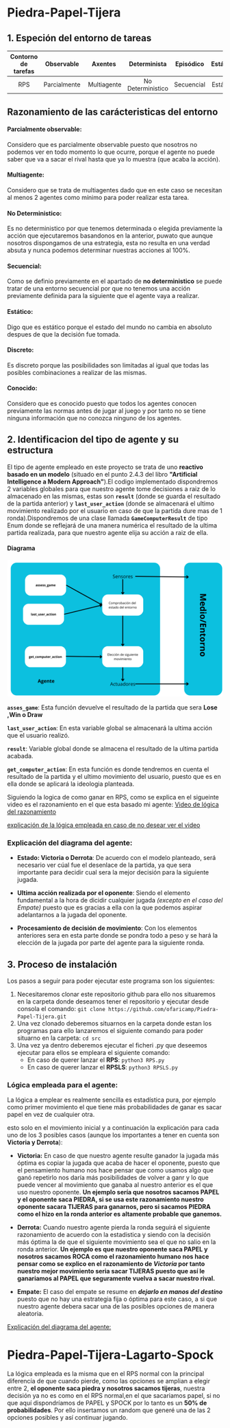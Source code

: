# Piedra-Papel-Tijera

## 1. Especión del entorno de tareas

Contorno de tarefas | Observable| Axentes | Determinista | Episódico | Estático | Discreto | Coñecido
:---: | :---: | :---: | :---: | :---: | :---: | :---: | :---: |
 RPS | Parcialmente | Multiagente | No Deterministico | Secuencial | Estático | Discreto | Conocido |

## **Razonamiento de las carácteristicas del entorno**

#### **Parcialmente observable:**
Considero que es parcialmente observable puesto que nosotros no podemos ver en todo momento lo que ocurre, porque el agente no puede saber que va a sacar el rival hasta que ya lo muestra (que acaba la acción).

#### **Multiagente:**
Considero que se trata de multiagentes dado que en este caso se necesitan al menos 2 agentes como mínimo para poder realizar esta tarea.

#### **No Deterministico:**
Es no deterministico por que tenemos determinada o elegida previamente la acción que ejecutaremos basandonos en la anterior, puwato que aunque nosotros dispongamos de una estrategia, esta no resulta en una verdad absuta y nunca podemos determinar nuestras acciones al 100%.

#### **Secuencial:**
Como se definio previamente en el apartado de **no deterministico** se puede tratar de una entorno secuencial por que no tenemos una acción previamente definida para la siguiente que el agente vaya a realizar.

#### **Estático:**
Digo que es estático porque el estado del mundo no cambia en absoluto despues de que la decisión fue tomada.

#### **Discreto:**
Es discreto porque las posibilidades son limitadas al igual que todas las posibles combinaciones a realizar de las mismas.

#### **Conocido:**
Considero que es conocido puesto que todos los agentes conocen previamente las normas antes de jugar al juego y por tanto no se tiene ninguna información que no conozca ninguno de los agentes.

## 2. Identificacion del tipo de agente y su estructura

El tipo de agente empleado en este proyecto se trata de uno **reactivo basado en un modelo** (situado en el punto 2.4.3 del libro **"Artificial Intelligence a Modern Approach"**).El codigo implementado dispondremos 2 variables globales para que nuestro agente tome decisiones a raiz de lo almacenado en las mismas, estas son **`result`** (donde se guarda el resultado de la partida anterior) y **`last_user_action`** (donde se almacenará el ultimo movimiento realizado por el usuario en caso de que la partida dure mas de 1 ronda).Dispondremos de una clase llamada **`GameComputerResult`** de tipo Enum donde se reflejará de una manera numérica el resultado de la ultima partida realizada, para que nuestro agente elija su acción a raiz de ella. 

#### **Diagrama**
![imagen del esquema](/img/Esquema.png)


**`asses_game`**: Esta función devuelve el resultado de la partida que sera **Lose ,Win o Draw**

**`last_user_action`**: En esta variable global se almacenará la ultima acción que el usuario realizó.

**`result`**: Variable global donde se almacena el resultado de la ultima partida acabada.

**`get_computer_action`**: En esta función es donde tendremos en cuenta el resultado de la partida y el ultimo movimiento del usuario, puesto que es en ella donde se aplicará la ideologia planteada.

Siguiendo la logica de como ganar en RPS, como se explica en el sigueinte video es el razonamiento en el que esta basado mi agente: [Video de lógica del razonamiento](https://www.youtube.com/watch?v=TPz5LFmq5cw "Video de lógica del razonamiento")

[explicación de la lógica empleada en caso de no desear ver el video](#logica)

<div id= 'diagrama'>

### Explicación del diagrama del agente:

+ **Estado: Victoria o Derrota**: De acuerdo con el modelo planteado, será necesario ver cúal fue el desenlace de la partida, ya que sera importante para decidir cual sera la mejor decisión para la siguiente jugada.

+ **Ultima acción realizada por el oponente**: Siendo el elemento fundamental a la hora de dicidir cualquier jugada *(excepto en el caso del Empate)* puesto que es gracias a ella con la que podemos aspirar adelantarnos a la jugada del oponente.

+ **Procesamiento de decisión de movimiento**: Con los elementos anteriores sera en esta parte donde se pondra todo a peso y se hará la elección de la jugada por parte del agente para la siguiente ronda.

## 3. Proceso de instalación
Los pasos a seguir para poder ejecutar este programa son los siguientes:

1. Necesitaremos clonar este repositorio github para ello nos situaremos en la carpeta donde deseamos tener el repositorio y ejecutar desde consola el comando:
    `git clone https://github.com/ofaricamp/Piedra-Papel-Tijera.git`
2. Una vez clonado deberemos situarnos en la carpeta donde estan los programas para ello lanzaremos el siguiente comando para poder situarno en la carpeta:
   `cd src`
3. Una vez ya dentro deberemos ejecutar el ficheri .py que deseemos ejecutar para ellos se empleara el siguiente comando:
   - En caso de querer lanzar el **RPS**:
     `python3 RPS.py`
   - En caso de querer lanzar el **RPSLS**:
     `python3 RPSLS.py`

 <div id= 'logica'>
  
### Lógica empleada para el agente:
La lógica a emplear es realmente sencilla es estadística pura, por ejemplo como primer movimiento el que tiene más probabilidades de ganar es sacar papel en vez de cualquier otra.

esto solo en el movimiento inicial y a continuación la explicación para cada uno de los 3 posibles casos (aunque los importantes a tener en cuenta son **Victoria y Derrota**):

+ **Victoria:** En caso de que nuestro agente resulte ganador la jugada más óptima es copiar la jugada que acaba de hacer el oponente, puesto que el pensamiento humano nos hace pensar que como usamos algo que ganó repetirlo nos daría más posibilidades de volver a ganr y lo que puede vencer al movimiento que ganaba al nuestro anterior es el que uso nuestro oponente. **Un ejemplo sería que nosotros sacamos PAPEL y el oponente saca PIEDRA, si se usa este razonamiento nuestro oponente sacara TIJERAS para ganarnos, pero si sacamos PIEDRA como el hizo en la ronda anterior es altamente probable que ganemos.**
  
+ **Derrota:** Cuando nuestro agente pierda la ronda seguirá el siguiente razonamiento de acuerdo con la estadistica y siendo con la decisión más óptima la de que el siguiente movimiento sea el que no salio en la ronda anterior. **Un ejemplo es que nuestro oponente saca PAPEL y nosotros sacamos ROCA como el razonamiento humano nos hace pensar como se explico en el razonamiento de *Victoria* por tanto nuestro mejor movimiento seria sacar TIJERAS puesto que así le ganariamos al PAPEL que seguramente vuelva a sacar nuestro rival.**
  
+ **Empate:** El caso del empate se resume en ***dejarlo en manos del destino*** puesto que no hay una estrategia fija o óptima para este caso, a si que nuestro agente debera sacar una de las posibles opciones de manera aleatoria.
  
[Explicación del diagrama del agente:](#diagrama)

# Piedra-Papel-Tijera-Lagarto-Spock
La lógica empleada es la misma que en el RPS normal con la principal diferencía de que cuando pierde, como las opciones se amplian a elegir entre 2, **el oponente saca piedra y nosotros sacamos tijeras**, nuestra decisión ya no es como en el RPS normal,en el que sacariamos papel, si no que aquí dispondríamos de PAPEL y SPOCK por lo tanto es un **50% de probabilidades**. Por ello insertamos un random que generé una de las 2 opciones posibles y así continuar jugando.
